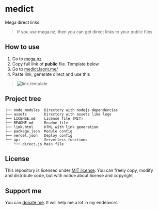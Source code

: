 # medict
Mega direct links
> If you use mega.nz, then you can get direct links to your public files

## How to use
1. Go to [mega.nz](https://mega.nz)
1. Copy full link of **public** file. Template below
1. Go to [medict.laont.me/](https://medict.laont.me/)
1. Paste link, generate direct and use this
> ![link template](https://medict.laont.me/api/direct/?link=https%3A%2F%2Fmega.nz%2Ffile%2FrBw1lIJC%23OLems9128dBR5JH0MRp6VNQII07sZgAXbG7KNRN2qas "This file inclided using this app :)")

## Project tree
```
├── node_modules  Directory with nodejs dependencies
├── assets        Directory with assets like logo   
├── LICENSE.md    License file (MIT)
├── README.md     Readme file
├── link.html     HTML with link generation
├── package.json  Module config
├── vercel.json   Deploy config
└── api           Serverless functions
    └── direct.js Main file 
```

## License
This repository is licensed under [MIT license](/LICENSE.md). You can freely copy, modify and distribute code, but with notice about license and copyright

## Support me
You can [donate me](https://capu.st/laont). It will help me a lot in my endeavors
